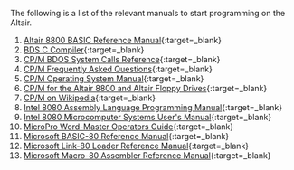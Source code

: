 The following is a list of the relevant manuals to start programming on the Altair.

1. [Altair 8800 BASIC Reference Manual](https://github.com/AzureSphereCloudEnabledAltair8800/Altair8800.manuals/blob/master/MITS_Altair8800Basic4.1Reference_April1977.pdf){:target=_blank}
2. [BDS C Compiler](https://github.com/AzureSphereCloudEnabledAltair8800/Altair8800.manuals/blob/master/BDS_C_Compiler.pdf){:target=_blank}
3. [CP/M BDOS System Calls Reference](https://github.com/AzureSphereCloudEnabledAltair8800/Altair8800.manuals/blob/master/CP_M_information_archive_BDOS_system_calls.pdf){:target=_blank}
4. [CP/M Frequently Asked Questions](http://www.gaby.de/faq.htm){:target=_blank}
5. [CP/M Operating System Manual](https://github.com/AzureSphereCloudEnabledAltair8800/Altair8800.manuals/blob/master/CPM_22_Manual.pdf){:target=_blank}
6. [CP/M for the Altair 8800 and Altair Floppy Drives](https://github.com/AzureSphereCloudEnabledAltair8800/Altair8800.manuals/blob/master/Burcon_MITS_CPM.pdf){:target=_blank}
7. [CP/M on Wikipedia](https://en.wikipedia.org/wiki/CP/M?azure-portal=true){:target=_blank}
8. [Intel 8080 Assembly Language Programming Manual](https://github.com/AzureSphereCloudEnabledAltair8800/Altair8800.manuals/blob/master/8080asm.pdf){:target=_blank}
9. [Intel 8080 Microcomputer Systems User's Manual](https://github.com/AzureSphereCloudEnabledAltair8800/Altair8800.manuals/blob/master/98-153B_Intel_8080_Microcomputer_Systems_Users_Manual_197509.pdf){:target=_blank}
10. [MicroPro Word-Master Operators Guide](https://github.com/AzureSphereCloudEnabledAltair8800/Altair8800.manuals/blob/master/Word-Master_Manual.pdf){:target=_blank}
11. [Microsoft BASIC-80 Reference Manual](https://github.com/AzureSphereCloudEnabledAltair8800/Altair8800.manuals/blob/master/BASIC-80_MBASIC_Reference_Manual_text.pdf){:target=_blank}
12. [Microsoft Link-80 Loader Reference Manual](https://github.com/AzureSphereCloudEnabledAltair8800/Altair8800.manuals/blob/master/Microsoft_L80_Linker.pdf){:target=_blank}
13. [Microsoft Macro-80 Assembler Reference Manual](https://github.com/AzureSphereCloudEnabledAltair8800/Altair8800.manuals/blob/master/Microsoft_M80_Assembler.pdf){:target=_blank}
